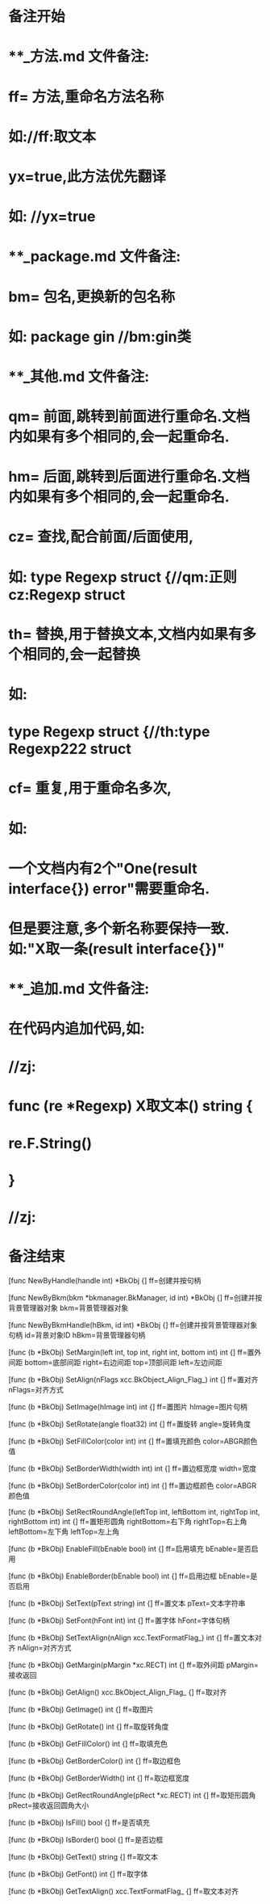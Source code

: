 # 备注开始
# **_方法.md 文件备注:
# ff= 方法,重命名方法名称
# 如://ff:取文本
#
# yx=true,此方法优先翻译
# 如: //yx=true

# **_package.md 文件备注:
# bm= 包名,更换新的包名称 
# 如: package gin //bm:gin类

# **_其他.md 文件备注:
# qm= 前面,跳转到前面进行重命名.文档内如果有多个相同的,会一起重命名.
# hm= 后面,跳转到后面进行重命名.文档内如果有多个相同的,会一起重命名.
# cz= 查找,配合前面/后面使用,
# 如: type Regexp struct {//qm:正则 cz:Regexp struct
#
# th= 替换,用于替换文本,文档内如果有多个相同的,会一起替换
# 如:
# type Regexp struct {//th:type Regexp222 struct
#
# cf= 重复,用于重命名多次,
# 如: 
# 一个文档内有2个"One(result interface{}) error"需要重命名.
# 但是要注意,多个新名称要保持一致. 如:"X取一条(result interface{})"

# **_追加.md 文件备注:
# 在代码内追加代码,如:
# //zj:
# func (re *Regexp) X取文本() string { 
# re.F.String()
# }
# //zj:
# 备注结束

[func NewByHandle(handle int) *BkObj {]
ff=创建并按句柄

[func NewByBkm(bkm *bkmanager.BkManager, id int) *BkObj {]
ff=创建并按背景管理器对象
bkm=背景管理器对象

[func NewByBkmHandle(hBkm, id int) *BkObj {]
ff=创建并按背景管理器对象句柄
id=背景对象ID
hBkm=背景管理器句柄

[func (b *BkObj) SetMargin(left int, top int, right int, bottom int) int {]
ff=置外间距
bottom=底部间距
right=右边间距
top=顶部间距
left=左边间距

[func (b *BkObj) SetAlign(nFlags xcc.BkObject_Align_Flag_) int {]
ff=置对齐
nFlags=对齐方式

[func (b *BkObj) SetImage(hImage int) int {]
ff=置图片
hImage=图片句柄

[func (b *BkObj) SetRotate(angle float32) int {]
ff=置旋转
angle=旋转角度

[func (b *BkObj) SetFillColor(color int) int {]
ff=置填充颜色
color=ABGR颜色值

[func (b *BkObj) SetBorderWidth(width int) int {]
ff=置边框宽度
width=宽度

[func (b *BkObj) SetBorderColor(color int) int {]
ff=置边框颜色
color=ABGR颜色值

[func (b *BkObj) SetRectRoundAngle(leftTop int, leftBottom int, rightTop int, rightBottom int) int {]
ff=置矩形圆角
rightBottom=右下角
rightTop=右上角
leftBottom=左下角
leftTop=左上角

[func (b *BkObj) EnableFill(bEnable bool) int {]
ff=启用填充
bEnable=是否启用

[func (b *BkObj) EnableBorder(bEnable bool) int {]
ff=启用边框
bEnable=是否启用

[func (b *BkObj) SetText(pText string) int {]
ff=置文本
pText=文本字符串

[func (b *BkObj) SetFont(hFont int) int {]
ff=置字体
hFont=字体句柄

[func (b *BkObj) SetTextAlign(nAlign xcc.TextFormatFlag_) int {]
ff=置文本对齐
nAlign=对齐方式

[func (b *BkObj) GetMargin(pMargin *xc.RECT) int {]
ff=取外间距
pMargin=接收返回

[func (b *BkObj) GetAlign() xcc.BkObject_Align_Flag_ {]
ff=取对齐

[func (b *BkObj) GetImage() int {]
ff=取图片

[func (b *BkObj) GetRotate() int {]
ff=取旋转角度

[func (b *BkObj) GetFillColor() int {]
ff=取填充色

[func (b *BkObj) GetBorderColor() int {]
ff=取边框色

[func (b *BkObj) GetBorderWidth() int {]
ff=取边框宽度

[func (b *BkObj) GetRectRoundAngle(pRect *xc.RECT) int {]
ff=取矩形圆角
pRect=接收返回圆角大小

[func (b *BkObj) IsFill() bool {]
ff=是否填充

[func (b *BkObj) IsBorder() bool {]
ff=是否边框

[func (b *BkObj) GetText() string {]
ff=取文本

[func (b *BkObj) GetFont() int {]
ff=取字体

[func (b *BkObj) GetTextAlign() xcc.TextFormatFlag_ {]
ff=取文本对齐
